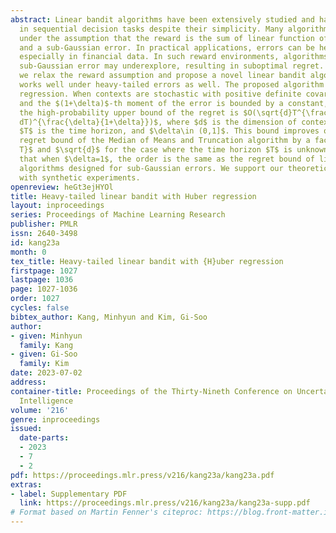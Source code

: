 ```yaml
---
abstract: Linear bandit algorithms have been extensively studied and have shown successful
  in sequential decision tasks despite their simplicity. Many algorithms however work
  under the assumption that the reward is the sum of linear function of observed contexts
  and a sub-Gaussian error. In practical applications, errors can be heavy-tailed,
  especially in financial data. In such reward environments, algorithms designed for
  sub-Gaussian error may underexplore, resulting in suboptimal regret. In this paper,
  we relax the reward assumption and propose a novel linear bandit algorithm which
  works well under heavy-tailed errors as well. The proposed algorithm utilizes Huber
  regression. When contexts are stochastic with positive definite covariance matrix
  and the $(1+\delta)$-th moment of the error is bounded by a constant, we show that
  the high-probability upper bound of the regret is $O(\sqrt{d}T^{\frac{1}{1+\delta}}(\log
  dT)^{\frac{\delta}{1+\delta}})$, where $d$ is the dimension of context variables,
  $T$ is the time horizon, and $\delta\in (0,1]$. This bound improves on the state-of-the-art
  regret bound of the Median of Means and Truncation algorithm by a factor of $\sqrt{\log
  T}$ and $\sqrt{d}$ for the case where the time horizon $T$ is unknown. We also remark
  that when $\delta=1$, the order is the same as the regret bound of linear bandit
  algorithms designed for sub-Gaussian errors. We support our theoretical findings
  with synthetic experiments.
openreview: heGt3ejHYOl
title: Heavy-tailed linear bandit with Huber regression
layout: inproceedings
series: Proceedings of Machine Learning Research
publisher: PMLR
issn: 2640-3498
id: kang23a
month: 0
tex_title: Heavy-tailed linear bandit with {H}uber regression
firstpage: 1027
lastpage: 1036
page: 1027-1036
order: 1027
cycles: false
bibtex_author: Kang, Minhyun and Kim, Gi-Soo
author:
- given: Minhyun
  family: Kang
- given: Gi-Soo
  family: Kim
date: 2023-07-02
address:
container-title: Proceedings of the Thirty-Nineth Conference on Uncertainty in Artificial
  Intelligence
volume: '216'
genre: inproceedings
issued:
  date-parts:
  - 2023
  - 7
  - 2
pdf: https://proceedings.mlr.press/v216/kang23a/kang23a.pdf
extras:
- label: Supplementary PDF
  link: https://proceedings.mlr.press/v216/kang23a/kang23a-supp.pdf
# Format based on Martin Fenner's citeproc: https://blog.front-matter.io/posts/citeproc-yaml-for-bibliographies/
---
```

